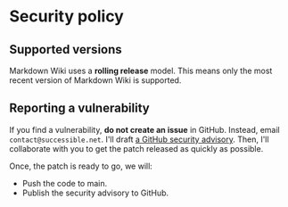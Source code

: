 # Security policy

## Supported versions

Markdown Wiki uses a **rolling release** model. This means only the most recent version of Markdown Wiki is supported.

## Reporting a vulnerability

If you find a vulnerability, **do not create an issue** in GitHub. Instead, email `contact@successible.net`. I'll draft [a GitHub security advisory](https://docs.github.com/en/code-security/repository-security-advisories/creating-a-repository-security-advisory). Then, I'll collaborate with you to get the patch released as quickly as possible.

Once, the patch is ready to go, we will:

- Push the code to main.
- Publish the security advisory to GitHub.
